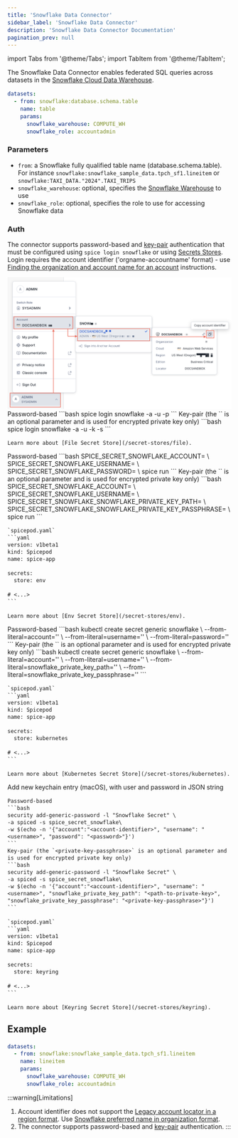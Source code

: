```yaml
---
title: 'Snowflake Data Connector'
sidebar_label: 'Snowflake Data Connector'
description: 'Snowflake Data Connector Documentation'
pagination_prev: null
---
```


import Tabs from '@theme/Tabs';
import TabItem from '@theme/TabItem';

The Snowflake Data Connector enables federated SQL queries across datasets in the [Snowflake Cloud Data Warehouse](https://www.snowflake.com/).

```yaml
datasets:
  - from: snowflake:database.schema.table
    name: table
    params: 
      snowflake_warehouse: COMPUTE_WH
      snowflake_role: accountadmin
```

### Parameters
- `from`: a Snowflake fully qualified table name (database.schema.table). For instance `snowflake:snowflake_sample_data.tpch_sf1.lineitem` or `snowflake:TAXI_DATA."2024".TAXI_TRIPS`
- `snowflake_warehouse`: optional, specifies the [Snowflake Warehouse](https://docs.snowflake.com/en/user-guide/warehouses-tasks) to use
- `snowflake_role`: optional, specifies the role to use for accessing Snowflake data

### Auth

The connector supports password-based and [key-pair](https://docs.snowflake.com/en/user-guide/key-pair-auth) authentication that must be configured using `spice login snowflake` or using [Secrets Stores](/secret-stores). Login requires the account identifier ('orgname-accountname' format) - use [Finding the organization and account name for an account](https://docs.snowflake.com/en/user-guide/admin-account-identifier#finding-the-organization-and-account-name-for-an-account) instructions.

<img width="800" src="/img/snowflake/ui-snowsight-account-identifier.png" />

<Tabs>
  <TabItem value="local" label="Local" default>
    Password-based
    ```bash
    spice login snowflake -a <account-identifier> -u <username> -p <password>
    ```
    Key-pair (the `<private-key-passphrase>` is an optional parameter and is used for encrypted private key only)
    ```bash
    spice login snowflake -a <account-identifier> -u <username> -k <path-to-private-key> -s <private-key-passphrase>
    ```

    Learn more about [File Secret Store](/secret-stores/file).
  </TabItem>
  <TabItem value="env" label="Env">
    Password-based
    ```bash
    SPICE_SECRET_SNOWFLAKE_ACCOUNT=<account-identifier> \
    SPICE_SECRET_SNOWFLAKE_USERNAME=<username> \
    SPICE_SECRET_SNOWFLAKE_PASSWORD=<password> \
    spice run
    ```
     Key-pair (the `<private-key-passphrase>` is an optional parameter and is used for encrypted private key only)
     ```bash
    SPICE_SECRET_SNOWFLAKE_ACCOUNT=<account-identifier> \
    SPICE_SECRET_SNOWFLAKE_USERNAME=<username> \
    SPICE_SECRET_SNOWFLAKE_SNOWFLAKE_PRIVATE_KEY_PATH=<path-to-private-key> \
    SPICE_SECRET_SNOWFLAKE_SNOWFLAKE_PRIVATE_KEY_PASSPHRASE=<private-key-passphrase> \
    spice run
    ```

    `spicepod.yaml`
    ```yaml
    version: v1beta1
    kind: Spicepod
    name: spice-app

    secrets:
      store: env
    
    # <...>
    ```

    Learn more about [Env Secret Store](/secret-stores/env).
  </TabItem>
  <TabItem value="k8s" label="Kubernetes">
    Password-based
    ```bash
    kubectl create secret generic snowflake \
      --from-literal=account='<account-identifier>' \
      --from-literal=username='<username>' \
      --from-literal=password='<password>'
    ```
    Key-pair (the `<private-key-passphrase>` is an optional parameter and is used for encrypted private key only)
    ```bash
    kubectl create secret generic snowflake \
      --from-literal=account='<account-identifier>' \
      --from-literal=username='<username>' \
      --from-literal=snowflake_private_key_path='<path-to-private-key>' \
      --from-literal=snowflake_private_key_passphrase='<private-key-passphrase>'
    ```

    `spicepod.yaml`
    ```yaml
    version: v1beta1
    kind: Spicepod
    name: spice-app

    secrets:
      store: kubernetes
    
    # <...>
    ```

    Learn more about [Kubernetes Secret Store](/secret-stores/kubernetes).
  </TabItem>
  <TabItem value="keyring" label="Keyring">
    Add new keychain entry (macOS), with user and password in JSON string

    Password-based
    ```bash
    security add-generic-password -l "Snowflake Secret" \
    -a spiced -s spice_secret_snowflake\
    -w $(echo -n '{"account":"<account-identifier>", "username": "<username>", "password": "<password>"}')
    ```
    Key-pair (the `<private-key-passphrase>` is an optional parameter and is used for encrypted private key only)
    ```bash
    security add-generic-password -l "Snowflake Secret" \
    -a spiced -s spice_secret_snowflake\
    -w $(echo -n '{"account":"<account-identifier>", "username": "<username>", "snowflake_private_key_path": "<path-to-private-key>", "snowflake_private_key_passphrase": "<private-key-passphrase>"}')
    ```

    `spicepod.yaml`
    ```yaml
    version: v1beta1
    kind: Spicepod
    name: spice-app

    secrets:
      store: keyring
    
    # <...>
    ```

    Learn more about [Keyring Secret Store](/secret-stores/keyring).
  </TabItem>
</Tabs>

## Example

```yaml
datasets:
  - from: snowflake:snowflake_sample_data.tpch_sf1.lineitem
    name: lineitem
    params: 
      snowflake_warehouse: COMPUTE_WH
      snowflake_role: accountadmin
```

:::warning[Limitations]
1. Account identifier does not support the [Legacy account locator in a region format](https://docs.snowflake.com/en/user-guide/admin-account-identifier#format-2-legacy-account-locator-in-a-region). Use [Snowflake preferred name in organization format](https://docs.snowflake.com/en/user-guide/admin-account-identifier#format-1-preferred-account-name-in-your-organization).
1. The connector supports password-based and [key-pair](https://docs.snowflake.com/en/user-guide/key-pair-auth) authentication.
:::